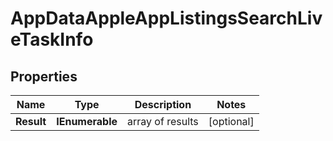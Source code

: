 # AppDataAppleAppListingsSearchLiveTaskInfo


## Properties

| Name | Type | Description | Notes |
|------------ | ------------- | ------------- | -------------|
**Result** | **IEnumerable<AppDataAppleAppListingsSearchLiveResultInfo>** | array of results |[optional]|
